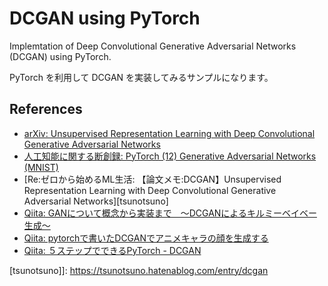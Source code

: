 # DCGAN using PyTorch

Implemtation of Deep Convolutional Generative Adversarial Networks (DCGAN) using PyTorch.

PyTorch を利用して DCGAN を実装してみるサンプルになります。

## References

* [arXiv: Unsupervised Representation Learning with Deep Convolutional Generative Adversarial Networks][arxiv]
* [人工知能に関する断創録: PyTorch (12) Generative Adversarial Networks (MNIST)][aidiary]
* [Re:ゼロから始めるML生活: 【論文メモ:DCGAN】Unsupervised Representation Learning with Deep Convolutional Generative Adversarial Networks][tsunotsuno]
* [Qiita: GANについて概念から実装まで　～DCGANによるキルミーベイベー生成～][taku]
* [Qiita: pytorchで書いたDCGANでアニメキャラの顔を生成する][phyblas]
* [Qiita: ５ステップでできるPyTorch - DCGAN][hokuto]

[aidiary]: http://aidiary.hatenablog.com/entry/20180304/1520172429
[arxiv]: https://arxiv.org/abs/1511.06434
[hokuto]: https://qiita.com/hokuto_HIRANO/items/7381095aaee668513487
[phyblas]: https://qiita.com/phyblas/items/bcab394e1387f15f66ee
[taku]: https://qiita.com/taku-buntu/items/0093a68bfae0b0ff879d
[tsunotsuno]]: https://tsunotsuno.hatenablog.com/entry/dcgan

